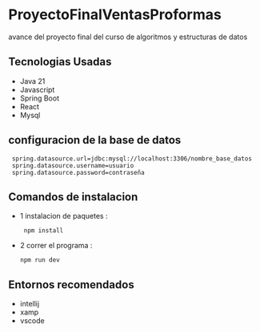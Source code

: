 # ProyectoFinalVentasProformas
 avance del proyecto final del curso de algoritmos y estructuras de datos 



 ## Tecnologias Usadas 
 - Java 21
 - Javascript
 - Spring Boot
 - React
 - Mysql

## configuracion de la base de datos 

     spring.datasource.url=jdbc:mysql://localhost:3306/nombre_base_datos
     spring.datasource.username=usuario
     spring.datasource.password=contraseña


## Comandos de instalacion 

- 1 instalacion de paquetes :
  
       npm install

- 2 correr el programa :

      npm run dev


## Entornos recomendados 
- intellij
- xamp
- vscode 
